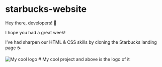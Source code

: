 # starbucks-website


Hey there, developers! 👋

I hope you had a great week!

I’ve had sharpen our HTML & CSS skills by cloning the Starbucks landing page ☕️


<img src="https://upload.wikimedia.org/wikipedia/en/thumb/d/d3/Starbucks_Corporation_Logo_2011.svg/1200px-Starbucks_Corporation_Logo_2011.svg.png" alt="My cool logo"/>
# My cool project and above is the logo of it

